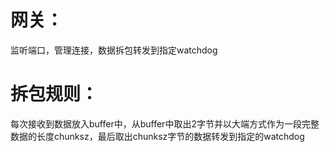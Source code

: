 # 网关：
监听端口，管理连接，数据拆包转发到指定watchdog

# 拆包规则：
每次接收到数据放入buffer中，从buffer中取出2字节并以大端方式作为一段完整数据的长度chunksz，最后取出chunksz字节的数据转发到指定的watchdog